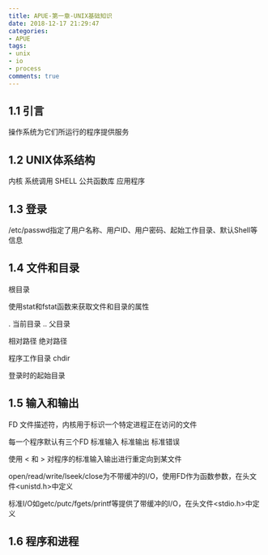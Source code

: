 ```yaml
---
title: APUE-第一章-UNIX基础知识
date: 2018-12-17 21:29:47
categories:
- APUE
tags:
- unix
- io
- process
comments: true
---
```


## 1.1 引言

操作系统为它们所运行的程序提供服务

## 1.2 UNIX体系结构

内核 系统调用 SHELL 公共函数库 应用程序

## 1.3 登录

/etc/passwd指定了用户名称、用户ID、用户密码、起始工作目录、默认Shell等信息

## 1.4 文件和目录

根目录

使用stat和fstat函数来获取文件和目录的属性

. 当前目录 .. 父目录

相对路径 绝对路径

程序工作目录 chdir

登录时的起始目录

## 1.5 输入和输出

FD 文件描述符，内核用于标识一个特定进程正在访问的文件

每一个程序默认有三个FD 标准输入 标准输出 标准错误

使用 < 和 > 对程序的标准输入输出进行重定向到某文件

open/read/write/lseek/close为不带缓冲的I/O，使用FD作为函数参数，在头文件<unistd.h>中定义

标准I/O如getc/putc/fgets/printf等提供了带缓冲的I/O，在头文件<stdio.h>中定义

## 1.6 程序和进程